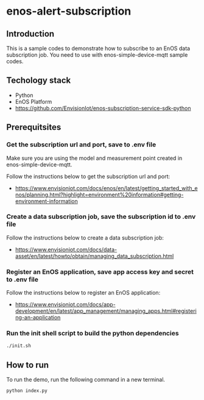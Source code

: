 # enos-alert-subscription

## Introduction
This is a sample codes to demonstrate how to subscribe to an EnOS data subscription job. You need to use with enos-simple-device-mqtt sample codes.

## Techology stack
- Python
- EnOS Platform
- https://github.com/EnvisionIot/enos-subscription-service-sdk-python

## Prerequitsites

### Get the subscription url and port, save to .env file
Make sure you are using the model and measurement point created in enos-simple-device-mqtt.

Follow the instructions below to get the subscription url and port:
- https://www.envisioniot.com/docs/enos/en/latest/getting_started_with_enos/planning.html?highlight=environment%20information#getting-environment-information

### Create a data subscription job, save the subscription id to .env file
Follow the instructions below to create a data subscription job:
- https://www.envisioniot.com/docs/data-asset/en/latest/howto/obtain/managing_data_subscription.html

### Register an EnOS application, save app access key and secret to .env file
Follow the instructions below to register an EnOS application:
- https://www.envisioniot.com/docs/app-development/en/latest/app_management/managing_apps.html#registering-an-application

### Run the init shell script to build the python dependencies
```bash
./init.sh
```

## How to run
To run the demo, run the following command in a new terminal.
```bash
python index.py
```
